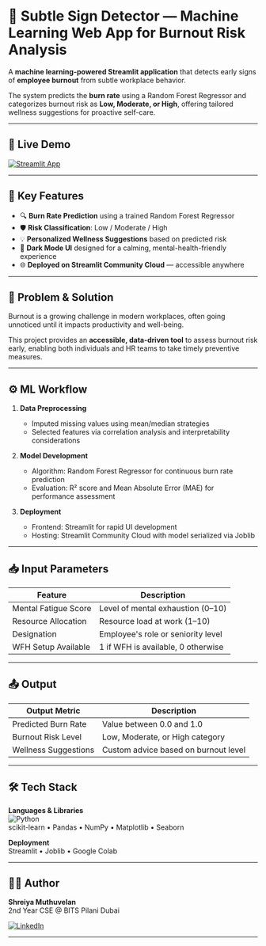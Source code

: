 # 🧠 Subtle Sign Detector — Machine Learning Web App for Burnout Risk Analysis

A **machine learning-powered Streamlit application** that detects early signs of **employee burnout** from subtle workplace behavior. 

The system predicts the **burn rate** using a Random Forest Regressor and categorizes burnout risk as **Low, Moderate, or High**, offering tailored wellness suggestions for proactive self-care.

---

## 🚀 Live Demo
[![Streamlit App](https://img.shields.io/badge/Try%20the%20App-Streamlit-blue?logo=streamlit)](https://subtle-sign-detector-ka9g5apjnjvkmvufuy8jow.streamlit.app/)

---

## 📌 Key Features
- 🔍 **Burn Rate Prediction** using a trained Random Forest Regressor  
- 🛡 **Risk Classification**: Low / Moderate / High  
- 💡 **Personalized Wellness Suggestions** based on predicted risk  
- 🎨 **Dark Mode UI** designed for a calming, mental-health-friendly experience  
- 🌐 **Deployed on Streamlit Community Cloud** — accessible anywhere

---

## 🧠 Problem & Solution
Burnout is a growing challenge in modern workplaces, often going unnoticed until it impacts productivity and well-being.  

This project provides an **accessible, data-driven tool** to assess burnout risk early, enabling both individuals and HR teams to take timely preventive measures.

---

## ⚙️ ML Workflow
1. **Data Preprocessing**  
   - Imputed missing values using mean/median strategies  
   - Selected features via correlation analysis and interpretability considerations  

2. **Model Development**  
   - Algorithm: Random Forest Regressor for continuous burn rate prediction  
   - Evaluation: R² score and Mean Absolute Error (MAE) for performance assessment  

3. **Deployment**  
   - Frontend: Streamlit for rapid UI development  
   - Hosting: Streamlit Community Cloud with model serialized via Joblib

---

## 📥 Input Parameters

| Feature               | Description                               |
|-----------------------|-------------------------------------------|
| Mental Fatigue Score  | Level of mental exhaustion (0–10)         |
| Resource Allocation   | Resource load at work (1–10)              |
| Designation           | Employee's role or seniority level        |
| WFH Setup Available   | 1 if WFH is available, 0 otherwise        |

---

## 📤 Output

| Output Metric         | Description                                |
|-----------------------|--------------------------------------------|
| Predicted Burn Rate   | Value between 0.0 and 1.0                  |
| Burnout Risk Level    | Low, Moderate, or High category            |
| Wellness Suggestions  | Custom advice based on burnout level       |

---

## 🛠️ Tech Stack

**Languages & Libraries**  
![Python](https://img.shields.io/badge/Python-3.10-blue?logo=python)  
scikit-learn • Pandas • NumPy • Matplotlib • Seaborn  

**Deployment**  
Streamlit • Joblib • Google Colab

---

## 👩‍💻 Author
**Shreiya Muthuvelan**  
2nd Year CSE @ BITS Pilani Dubai 

[![LinkedIn](https://img.shields.io/badge/LinkedIn-Profile-blue?logo=linkedin)](https://www.linkedin.com/in/shreiyamuthuvelan/)  

---
